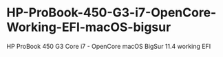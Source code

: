 # HP-ProBook-450-G3-i7-OpenCore-Working-EFI-macOS-bigsur
HP ProBook 450 G3 Core i7 - OpenCore macOS BigSur 11.4 working EFI
